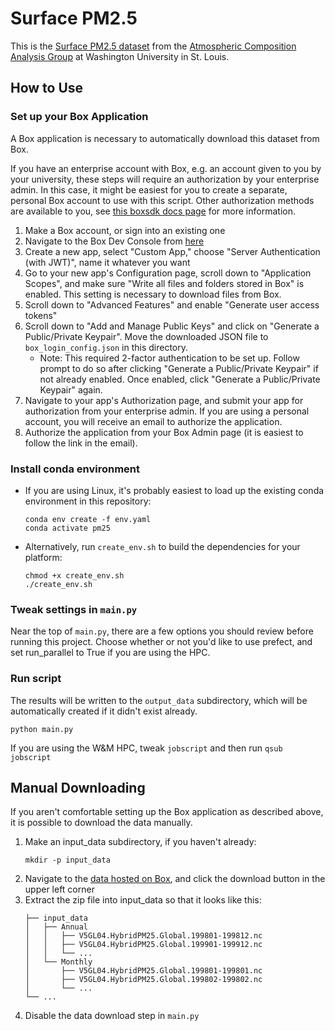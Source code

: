 # Surface PM2.5

This is the [Surface PM2.5 dataset](https://sites.wustl.edu/acag/datasets/surface-pm2-5/) from the [Atmospheric Composition Analysis Group](https://sites.wustl.edu/acag/) at Washington University in St. Louis.

## How to Use

### Set up your Box Application

A Box application is necessary to automatically download this dataset from Box.

If you have an enterprise account with Box, e.g. an account given to you by your university, these steps will require an authorization by your enterprise admin.
In this case, it might be easiest for you to create a separate, personal Box account to use with this script.
Other authorization methods are available to you, see [this boxsdk docs page](https://github.com/box/box-python-sdk/blob/main/docs/usage/authentication.md) for more information.

1. Make a Box account, or sign into an existing one
2. Navigate to the Box Dev Console from [here](https://developer.box.com/)
3. Create a new app, select "Custom App," choose "Server Authentication (with JWT)", name it whatever you want
4. Go to your new app's Configuration page, scroll down to "Application Scopes", and make sure "Write all files and folders stored in Box" is enabled. This setting is necessary to download files from Box.
5. Scroll down to "Advanced Features" and enable "Generate user access tokens"
6. Scroll down to "Add and Manage Public Keys" and click on "Generate a Public/Private Keypair". Move the downloaded JSON file to `box_login_config.json` in this directory.
    - Note: This required 2-factor authentication to be set up. Follow prompt to do so after clicking "Generate a Public/Private Keypair" if not already enabled. Once enabled, click "Generate a Public/Private Keypair" again.
7. Navigate to your app's Authorization page, and submit your app for authorization from your enterprise admin. If you are using a personal account, you will receive an email to authorize the application.
8. Authorize the application from your Box Admin page (it is easiest to follow the link in the email).

### Install conda environment

- If you are using Linux, it's probably easiest to load up the existing conda environment in this repository:
  ```
  conda env create -f env.yaml
  conda activate pm25
  ```
- Alternatively, run `create_env.sh` to build the dependencies for your platform:
  ```
  chmod +x create_env.sh
  ./create_env.sh
  ```

### Tweak settings in `main.py`

Near the top of `main.py`, there are a few options you should review before running this project.
Choose whether or not you'd like to use prefect, and set run_parallel to True if you are using the HPC.

### Run script

The results will be written to the `output_data` subdirectory, which will be automatically created if it didn't exist already.

```
python main.py
```

If you are using the W&M HPC, tweak `jobscript` and then run `qsub jobscript`

## Manual Downloading

If you aren't comfortable setting up the Box application as described above, it is possible to download the data manually.

1. Make an input_data subdirectory, if you haven't already:
   ```
   mkdir -p input_data
   ```
2. Navigate to the [data hosted on Box](https://wustl.app.box.com/v/ACAG-V5GL04-GWRPM25), and click the download button in the upper left corner
3. Extract the zip file into input_data so that it looks like this:
   ```
   ├── input_data
   │   ├── Annual
   │   │   ├── V5GL04.HybridPM25.Global.199801-199812.nc
   │   │   ├── V5GL04.HybridPM25.Global.199901-199912.nc
   │   │   └── ...
   │   └── Monthly
   │       ├── V5GL04.HybridPM25.Global.199801-199801.nc
   │       ├── V5GL04.HybridPM25.Global.199802-199802.nc
   │       └── ...
   └── ...
   ```
4. Disable the data download step in `main.py`
